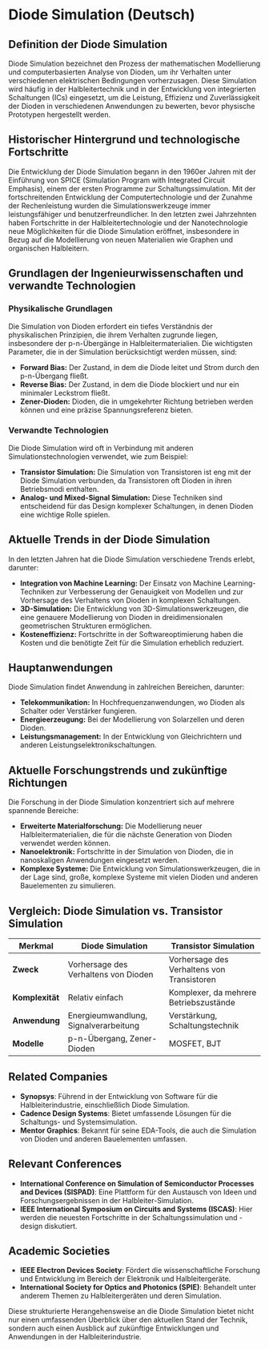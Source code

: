 # Diode Simulation (Deutsch)

## Definition der Diode Simulation

Diode Simulation bezeichnet den Prozess der mathematischen Modellierung und computerbasierten Analyse von Dioden, um ihr Verhalten unter verschiedenen elektrischen Bedingungen vorherzusagen. Diese Simulation wird häufig in der Halbleitertechnik und in der Entwicklung von integrierten Schaltungen (ICs) eingesetzt, um die Leistung, Effizienz und Zuverlässigkeit der Dioden in verschiedenen Anwendungen zu bewerten, bevor physische Prototypen hergestellt werden.

## Historischer Hintergrund und technologische Fortschritte

Die Entwicklung der Diode Simulation begann in den 1960er Jahren mit der Einführung von SPICE (Simulation Program with Integrated Circuit Emphasis), einem der ersten Programme zur Schaltungssimulation. Mit der fortschreitenden Entwicklung der Computertechnologie und der Zunahme der Rechenleistung wurden die Simulationswerkzeuge immer leistungsfähiger und benutzerfreundlicher. In den letzten zwei Jahrzehnten haben Fortschritte in der Halbleitertechnologie und der Nanotechnologie neue Möglichkeiten für die Diode Simulation eröffnet, insbesondere in Bezug auf die Modellierung von neuen Materialien wie Graphen und organischen Halbleitern.

## Grundlagen der Ingenieurwissenschaften und verwandte Technologien

### Physikalische Grundlagen

Die Simulation von Dioden erfordert ein tiefes Verständnis der physikalischen Prinzipien, die ihrem Verhalten zugrunde liegen, insbesondere der p-n-Übergänge in Halbleitermaterialien. Die wichtigsten Parameter, die in der Simulation berücksichtigt werden müssen, sind:

- **Forward Bias:** Der Zustand, in dem die Diode leitet und Strom durch den p-n-Übergang fließt.
- **Reverse Bias:** Der Zustand, in dem die Diode blockiert und nur ein minimaler Leckstrom fließt.
- **Zener-Dioden:** Dioden, die in umgekehrter Richtung betrieben werden können und eine präzise Spannungsreferenz bieten.

### Verwandte Technologien

Die Diode Simulation wird oft in Verbindung mit anderen Simulationstechnologien verwendet, wie zum Beispiel:

- **Transistor Simulation:** Die Simulation von Transistoren ist eng mit der Diode Simulation verbunden, da Transistoren oft Dioden in ihren Betriebsmodi enthalten.
- **Analog- und Mixed-Signal Simulation:** Diese Techniken sind entscheidend für das Design komplexer Schaltungen, in denen Dioden eine wichtige Rolle spielen.

## Aktuelle Trends in der Diode Simulation

In den letzten Jahren hat die Diode Simulation verschiedene Trends erlebt, darunter:

- **Integration von Machine Learning:** Der Einsatz von Machine Learning-Techniken zur Verbesserung der Genauigkeit von Modellen und zur Vorhersage des Verhaltens von Dioden in komplexen Schaltungen.
- **3D-Simulation:** Die Entwicklung von 3D-Simulationswerkzeugen, die eine genauere Modellierung von Dioden in dreidimensionalen geometrischen Strukturen ermöglichen.
- **Kosteneffizienz:** Fortschritte in der Softwareoptimierung haben die Kosten und die benötigte Zeit für die Simulation erheblich reduziert.

## Hauptanwendungen

Diode Simulation findet Anwendung in zahlreichen Bereichen, darunter:

- **Telekommunikation:** In Hochfrequenzanwendungen, wo Dioden als Schalter oder Verstärker fungieren.
- **Energieerzeugung:** Bei der Modellierung von Solarzellen und deren Dioden.
- **Leistungsmanagement:** In der Entwicklung von Gleichrichtern und anderen Leistungselektronikschaltungen.

## Aktuelle Forschungstrends und zukünftige Richtungen

Die Forschung in der Diode Simulation konzentriert sich auf mehrere spannende Bereiche:

- **Erweiterte Materialforschung:** Die Modellierung neuer Halbleitermaterialien, die für die nächste Generation von Dioden verwendet werden können.
- **Nanoelektronik:** Fortschritte in der Simulation von Dioden, die in nanoskaligen Anwendungen eingesetzt werden.
- **Komplexe Systeme:** Die Entwicklung von Simulationswerkzeugen, die in der Lage sind, große, komplexe Systeme mit vielen Dioden und anderen Bauelementen zu simulieren.

## Vergleich: Diode Simulation vs. Transistor Simulation

| **Merkmal**                     | **Diode Simulation**                          | **Transistor Simulation**                      |
|----------------------------------|----------------------------------------------|------------------------------------------------|
| **Zweck**                       | Vorhersage des Verhaltens von Dioden        | Vorhersage des Verhaltens von Transistoren    |
| **Komplexität**                 | Relativ einfach                              | Komplexer, da mehrere Betriebszustände         |
| **Anwendung**                   | Energieumwandlung, Signalverarbeitung       | Verstärkung, Schaltungstechnik                  |
| **Modelle**                     | p-n-Übergang, Zener-Dioden                  | MOSFET, BJT                                    |

## Related Companies

- **Synopsys**: Führend in der Entwicklung von Software für die Halbleiterindustrie, einschließlich Diode Simulation.
- **Cadence Design Systems**: Bietet umfassende Lösungen für die Schaltungs- und Systemsimulation.
- **Mentor Graphics**: Bekannt für seine EDA-Tools, die auch die Simulation von Dioden und anderen Bauelementen umfassen.

## Relevant Conferences

- **International Conference on Simulation of Semiconductor Processes and Devices (SISPAD)**: Eine Plattform für den Austausch von Ideen und Forschungsergebnissen in der Halbleiter-Simulation.
- **IEEE International Symposium on Circuits and Systems (ISCAS)**: Hier werden die neuesten Fortschritte in der Schaltungssimulation und -design diskutiert.

## Academic Societies

- **IEEE Electron Devices Society**: Fördert die wissenschaftliche Forschung und Entwicklung im Bereich der Elektronik und Halbleitergeräte.
- **International Society for Optics and Photonics (SPIE)**: Behandelt unter anderem Themen zu Halbleitergeräten und deren Simulation.

Diese strukturierte Herangehensweise an die Diode Simulation bietet nicht nur einen umfassenden Überblick über den aktuellen Stand der Technik, sondern auch einen Ausblick auf zukünftige Entwicklungen und Anwendungen in der Halbleiterindustrie.